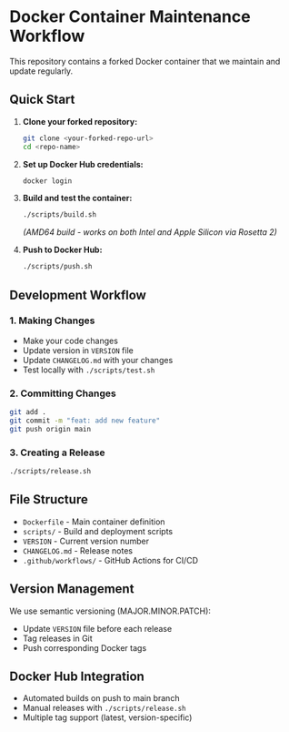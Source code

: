 # Docker Container Maintenance Workflow

This repository contains a forked Docker container that we maintain and update regularly.

## Quick Start

1. **Clone your forked repository:**
   ```bash
   git clone <your-forked-repo-url>
   cd <repo-name>
   ```

2. **Set up Docker Hub credentials:**
   ```bash
   docker login
   ```

3. **Build and test the container:**
   ```bash
   ./scripts/build.sh
   ```
   *(AMD64 build - works on both Intel and Apple Silicon via Rosetta 2)*

4. **Push to Docker Hub:**
   ```bash
   ./scripts/push.sh
   ```

## Development Workflow

### 1. Making Changes
- Make your code changes
- Update version in `VERSION` file
- Update `CHANGELOG.md` with your changes
- Test locally with `./scripts/test.sh`

### 2. Committing Changes
```bash
git add .
git commit -m "feat: add new feature"
git push origin main
```

### 3. Creating a Release
```bash
./scripts/release.sh
```

## File Structure

- `Dockerfile` - Main container definition
- `scripts/` - Build and deployment scripts
- `VERSION` - Current version number
- `CHANGELOG.md` - Release notes
- `.github/workflows/` - GitHub Actions for CI/CD

## Version Management

We use semantic versioning (MAJOR.MINOR.PATCH):
- Update `VERSION` file before each release
- Tag releases in Git
- Push corresponding Docker tags

## Docker Hub Integration

- Automated builds on push to main branch
- Manual releases with `./scripts/release.sh`
- Multiple tag support (latest, version-specific) 